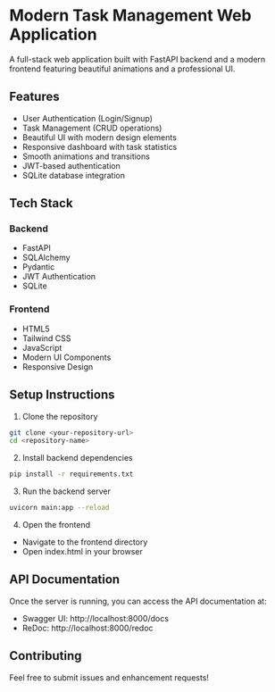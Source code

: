 # Modern Task Management Web Application

A full-stack web application built with FastAPI backend and a modern frontend featuring beautiful animations and a professional UI.

## Features

- User Authentication (Login/Signup)
- Task Management (CRUD operations)
- Beautiful UI with modern design elements
- Responsive dashboard with task statistics
- Smooth animations and transitions
- JWT-based authentication
- SQLite database integration

## Tech Stack

### Backend
- FastAPI
- SQLAlchemy
- Pydantic
- JWT Authentication
- SQLite

### Frontend
- HTML5
- Tailwind CSS
- JavaScript
- Modern UI Components
- Responsive Design

## Setup Instructions

1. Clone the repository
```bash
git clone <your-repository-url>
cd <repository-name>
```

2. Install backend dependencies
```bash
pip install -r requirements.txt
```

3. Run the backend server
```bash
uvicorn main:app --reload
```

4. Open the frontend
- Navigate to the frontend directory
- Open index.html in your browser

## API Documentation

Once the server is running, you can access the API documentation at:
- Swagger UI: http://localhost:8000/docs
- ReDoc: http://localhost:8000/redoc

## Contributing

Feel free to submit issues and enhancement requests! 